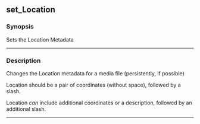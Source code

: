 set_Location
------------

### Synopsis
Sets the Location Metadata

---

### Description

Changes the Location metadata for a media file (persistently, if possible)

Location should be a pair of coordinates (without space), followed by a slash.

Location _can_ include additional coordinates or a description, followed by an additional slash.

---
